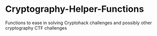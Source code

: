 # Cryptography-Helper-Functions
Functions to ease in solving Cryptohack challenges and possibly other cryptography CTF challenges
